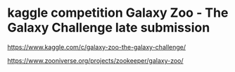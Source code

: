 # kaggle competition Galaxy Zoo - The Galaxy Challenge late submission

https://www.kaggle.com/c/galaxy-zoo-the-galaxy-challenge/

https://www.zooniverse.org/projects/zookeeper/galaxy-zoo/
